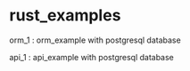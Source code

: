 # rust_examples

orm_1 : orm_example with postgresql database

api_1 : api_example with postgresql database